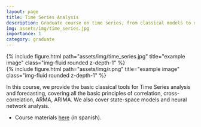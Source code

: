 ```yaml
---
layout: page
title: Time Series Analysis
description: Graduate course on time series, from classical models to deep learning.
img: assets/img/time_series.jpg
importance: 1
category: graduate
---
```


<div class="row justify-content-sm-center">
    <div class="col-sm-5 mt-3 mt-md-0">
        {% include figure.html path="assets/img/time_series.jpg" title="example image" class="img-fluid rounded z-depth-1" %}
    </div>
    <div class="col-sm-7 mt-3 mt-md-0">
        {% include figure.html path="assets/img/r.png" title="example image" class="img-fluid rounded z-depth-1" %}
    </div>
</div>

In this course, we provide the basic classical tools for Time Series analysis and forecasting, covering all the basic principles of correlation, cross-correlation, ARMA, ARIMA. We also cover state-space models and neural network analysis.

* Course materials [here](https://github.com/aferragu/curso_series_temporales) (in spanish).
